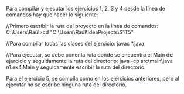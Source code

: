 Para compilar y ejecutar los ejercicios 1, 2, 3 y 4 desde la línea de comandos hay que hacer lo siguiente:

//Primero escribir la ruta del proyecto en la línea de comandos: 
     C:\Users\Raúl>cd "C:\Users\Raúl\IdeaProjects\S1T5"

//Para compilar todas las clases del ejercicio: 
     javac  <ruta del ejercicio donde se encuentra el main>\*.java  

//Para ejecutar, se debe poner la ruta donde se encuentra el Main del ejercicio y seguidamente la ruta del directorio: 
     java -cp  src\main\java n1.ex4.Main  y seguidamente escribir la ruta del directorio.


Para el ejercicio 5, se compila como en los ejercicios anteriores, pero al ejecutar no se escribe ninguna ruta del directorio. 
